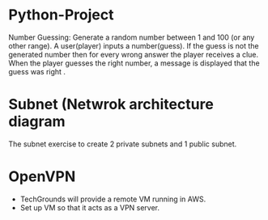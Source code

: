 # Python-Project
Number Guessing:
Generate a random number between 1 and 100 (or any other range).
A user(player) inputs a number(guess).
If the guess is not the generated number then for every wrong answer the player receives a clue.
When the player guesses the right number, a message is displayed that the guess was right .

# Subnet (Netwrok architecture diagram
The subnet exercise to create 2 private subnets and 1 public subnet.

# OpenVPN 
-	TechGrounds will provide a remote VM running in AWS.
-	Set up VM so that it acts as a VPN server.



